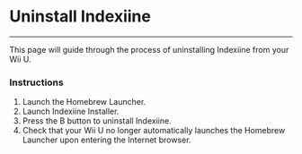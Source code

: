 # Uninstall Indexiine
---
This page will guide through the process of uninstalling Indexiine from your Wii U.

### Instructions

1. Launch the Homebrew Launcher.
1. Launch Indexiine Installer.
1. Press the B button to uninstall Indexiine.
1. Check that your Wii U no longer automatically launches the Homebrew Launcher upon entering the Internet browser.
